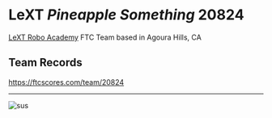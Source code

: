 # LeXT _Pineapple Something_ 20824
[LeXT Robo Academy](https://www.lextroboacademy.com/) FTC Team based in Agoura Hills, CA

## Team Records
https://ftcscores.com/team/20824

----
![sus](https://i.pinimg.com/736x/f7/eb/a0/f7eba03cb0760c7f15d086cdee938bed.jpg)
